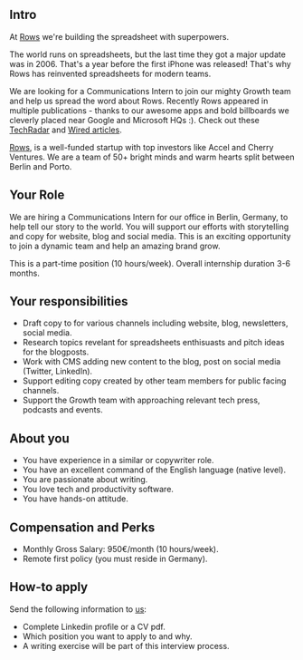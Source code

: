## Intro
At [Rows](https://rows.com/) we're building the spreadsheet with superpowers. 

The world runs on spreadsheets, but the last time they got a major update was in 2006. That's a year before the first iPhone was released!
That's why Rows has reinvented spreadsheets for modern teams.

We are looking for a Communications Intern to join our mighty Growth team and help us spread the word about Rows. Recently Rows appeared in multiple publications - thanks to our awesome apps and bold billboards we cleverly placed near Google and Microsoft HQs :). Check out these [TechRadar](https://www.techradar.com/uk/news/the-tyranny-of-microsoft-excel-may-finally-be-over) and [Wired articles](https://www.wired.com/story/spreadsheets-are-hot-and-cranking-out-complex-code/). 

[Rows](https://rows.com/), is a well-funded startup with top investors like Accel and Cherry Ventures. We are a team of 50+ bright minds and warm hearts split between Berlin and Porto.

## Your Role

We are hiring a Communications Intern for our office in Berlin, Germany, to help tell our story to the world. You will support our efforts with storytelling and copy for website, blog and social media. This is an exciting opportunity to join a dynamic team and help an amazing brand grow.

This is a part-time position (10 hours/week). Overall internship duration 3-6 months.

## Your responsibilities
- Draft copy to for various channels including website, blog, newsletters, social media.
- Research topics revelant for spreadsheets enthisuasts and pitch ideas for the blogposts. 
- Work with CMS adding new content to the blog, post on social media (Twitter, LinkedIn).
- Support editing copy created by other team members for public facing channels.
- Support the Growth team with approaching relevant tech press, podcasts and events.


## About you
- You have experience in a similar or copywriter role.
- You have an excellent command of the English language (native level).
- You are passionate about writing.
- You love tech and productivity software. 
- You have hands-on attitude.


## Compensation and Perks
- Monthly Gross Salary: 950€/month (10 hours/week).
- Remote first policy (you must reside in Germany).


## How-to apply
Send the following information to [us](mailto:join@rows.com):
- Complete Linkedin profile or a CV pdf.
- Which position you want to apply to and why.
- A writing exercise will be part of this interview process.
